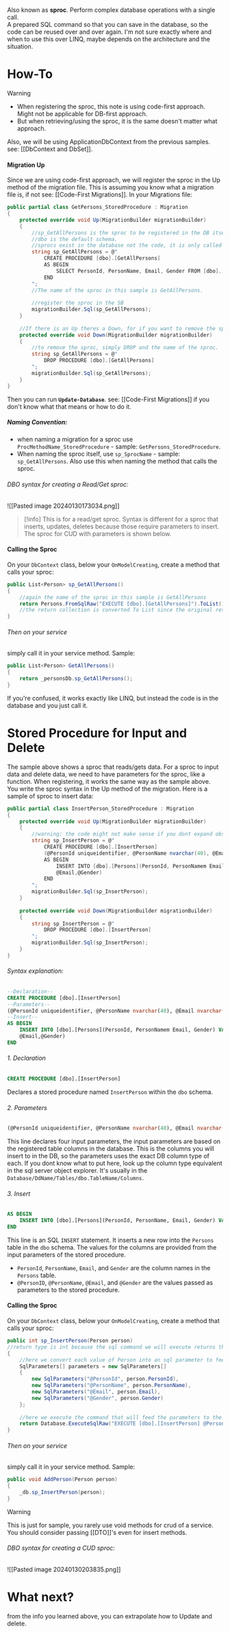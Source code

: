 Also known as **sproc**. Perform complex database operations with a single call.  
A prepared SQL command so that you can save in the database, so the code can be reused over and over again.
I'm not sure exactly where and when to use this over LINQ, maybe depends on the architecture and the situation.
# How-To
>[!Warning]
>- When registering the sproc, this note is using code-first approach. Might not be applicable for DB-first approach.
>- But when retrieving/using the sproc, it is the same doesn't matter what approach.
>
>Also, we will be using ApplicationDbContext from the previous samples. see: [[DbContext and DbSet]].
#### Migration Up
Since we are using code-first approach, we will register the sproc in the Up method of the migration file. This is assuming you know what a migration file is, if not see: [[Code-First Migrations]].
In your Migrations file:
```c#
public partial class GetPersons_StoredProcedure : Migration
{
	protected override void Up(MigrationBuilder migrationBuilder)
	{
		//sp_GetAllPersons is the sproc to be registered in the DB itself.
		//dbo is the default schema.
		//sprocs exist in the database not the code, it is only called by the code.
		string sp_GetAllPersons = @"
			CREATE PROCEDURE [dbo].[GetAllPersons]
			AS BEGIN
				SELECT PersonId, PersonName, Email, Gender FROM [dbo].[Persons]
			END
		";
		//The name of the sproc in this sample is GetAllPersons.
		
		//register the sproc in the SB
		migrationBuilder.Sql(sp_GetAllPersons); 
	}
	
	//If there is an Up theres a Down, for if you want to remove the sproc.
	protected override void Down(MigrationBuilder migrationBuilder)
	{
		//to remove the sproc, simply DROP and the name of the sproc.
		string sp_GetAllPersons = @"
			DROP PROCEDURE [dbo].[GetAllPersons]
		";
		migrationBuilder.Sql(sp_GetAllPersons);
	}
}
```
Then you can run **`Update-Database`**. see: [[Code-First Migrations]] if you don't know what that means or how to do it.
##### Naming Convention: 
- when naming a migration for a sproc use `ProcMethodName_StoredProcedure` - sample: `GetPersons_StoredProcedure`.
- When naming the sproc itself, use `sp_SprocName` - sample: `sp_GetAllPersons`. Also use this when naming the method that calls the sproc.
###### DBO syntax for creating a Read/Get sproc:
![[Pasted image 20240130173034.png]]
>[!info]
>This is for a read/get sproc. Syntax is different for a sproc that inserts, updates, deletes because those require parameters to insert. The sproc for CUD with parameters is shown below.
#### Calling the Sproc
On your `DbContext` class, below your `OnModelCreating`, create a method that calls your sproc:
```c#
public List<Person> sp_GetAllPersons()
{
	//again the name of the sproc in this sample is GetAllPersons
	return Persons.FromSqlRaw("EXECUTE [dbo].[GetAllPersons]").ToList();
	//the return collection is converted To List since the original return type is not practical to use.
}
```
###### Then on your service
simply call it in your service method. Sample:
```c#
public List<Person> GetAllPersons()
{
	return _personsDb.sp_GetAllPersons();
}
```
If you're confused, it works exactly like LINQ, but instead the code is in the database and you just call it. 
# Stored Procedure for Input and Delete
The sample above shows a sproc that reads/gets data. 
For a sproc to input data and delete data, we need to have parameters for the sproc, like a function.
When registering, it works the same way as the sample above. You write the sproc syntax in the Up method of the migration.
Here is a sample of sproc to insert data:
```c#
public partial class InsertPerson_StoredProcedure : Migration
{
	protected override void Up(MigrationBuilder migrationBuilder)
	{
		//warning: the code might not make sense if you dont expand obsidian notes to a good width
		string sp_InsertPerson = @"
			CREATE PROCEDURE [dbo].[InsertPerson]
			(@PersonId uniqueidentifier, @PersonName nvarchar(40), @Email nvarchar(40), @Gendernvarchar(10))
			AS BEGIN
				INSERT INTO [dbo].[Persons](PersonId, PersonNamem Email, Gender) VALUES (@PersonID, @PersonName,
				@Email,@Gender)
			END
		";
		migrationBuilder.Sql(sp_InsertPerson);
	}
	
	protected override void Down(MigrationBuilder migrationBuilder)
	{
		string sp_InsertPerson = @"
			DROP PROCEDURE [dbo].[InsertPerson]
		";
		migrationBuilder.Sql(sp_InsertPerson);
	}
}
```
###### Syntax explanation:
```sql
--Declaration--
CREATE PROCEDURE [dbo].[InsertPerson] 
--Parameters--
(@PersonId uniqueidentifier, @PersonName nvarchar(40), @Email nvarchar(40), @Gendernvarchar(10))
--Insert--
AS BEGIN
	INSERT INTO [dbo].[Persons](PersonId, PersonNamem Email, Gender) VALUES (@PersonID, @PersonName,
	@Email,@Gender)
END
```
###### 1. Declaration
```sql
CREATE PROCEDURE [dbo].[InsertPerson]
```
Declares a stored procedure named `InsertPerson` within the `dbo` schema.
###### 2. Parameters
```sql
(@PersonId uniqueidentifier, @PersonName nvarchar(40), @Email nvarchar(40), @Gender nvarchar(10))
```
This line declares four input parameters, the input parameters are based on the registered table columns in the database. 
This is the columns you will insert to in the DB, so the parameters uses the exact DB column type of each.
If you dont know what to put here, look up the column type equivalent in the sql server object explorer. It's usually in the `Database/DdName/Tables/dbo.TableName/Columns`.
###### 3. Insert
```sql
AS BEGIN
	INSERT INTO [dbo].[Persons](PersonId, PersonName, Email, Gender) VALUES (@PersonID, @PersonName, @Email, @Gender)
END
```
This line is an SQL `INSERT` statement. It inserts a new row into the `Persons` table in the `dbo` schema. The values for the columns are provided from the input parameters of the stored procedure.
- `PersonId`, `PersonName`, `Email`, and `Gender` are the column names in the `Persons` table.
- `@PersonID`, `@PersonName`, `@Email`, and `@Gender` are the values passed as parameters to the stored procedure.
#### Calling the Sproc
On your `DbContext` class, below your `OnModelCreating`, create a method that calls your sproc:
```c#
public int sp_InsertPerson(Person person)
//return type is int because the sql command we will execute returns the number of rows affected
{
	//here we convert each value of Person into an sql parameter to feed into the Sproc
	SqlParameters[] parameters = new SqlParameters[]
	{
		new SqlParameters("@PersonId", person.PersonId),
		new SqlParameters("@PersonName", person.PersonName),
		new SqlParameters("@Email", person.Email),
		new SqlParameters("@Gender", person.Gender)
	};
	
	//here we execute the command that will feed the parameters to the sproc we made
	return Database.ExecuteSqlRaw("EXECUTE [dbo].[InsertPerson] @PersonId, @PersonName, @Email, @Gender", parameters);
}
```
###### Then on your service
simply call it in your service method. Sample:
```c#
public void AddPerson(Person person)
{
	_db.sp_InsertPerson(person);
}
```
>[!warning]
>This is just for sample, you rarely use void methods for crud of a service. You should consider passing [[DTO]]'s even for insert methods.
###### DBO syntax for creating a CUD sproc:
![[Pasted image 20240130203835.png]]
# What next?
from the info you learned above, you can extrapolate how to Update and delete.


